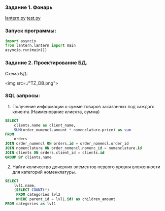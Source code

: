 ### Задание 1. Фонарь

[lantern.py](Lantern/lantern.py) 
[test.py](Lantern/test.py)


### Запуск программы:
```python
import asyncio
from lantern.lantern import main
asyncio.run(main())
```

### Задание 2. Проектирование БД.
Схема БД:

<img src=./"TZ_DB.png"></details>

### SQL запросы:
1) Получение информации о сумме товаров заказанных под каждого клиента (Наименование клиента, сумма)
```sql
SELECT 
    clients.name as client_name,
    SUM(order_numencl.amount * nomenclature.price) as sum
FROM
    orders
JOIN order_numencl ON orders.id = order_nomencl.order_id
JOIN nomenclature ON order_nomencl.nomenc_id = nomenclature.id
JOIN clients ON orders.client_id = clients.id
GROUP BY clients.name
```
2) Найти количество дочерних элементов первого уровня вложенности для категорий номенклатуры.
```sql
SELECT 
    lvl1.name,
    (SELECT COUNT(*)
     FROM categories lvl2
     WHERE parent_id = lvl1.id) as children_amount
FROM categories as lvl1
```
